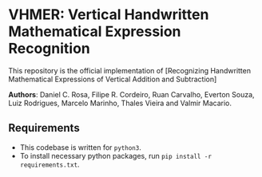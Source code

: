 # VHMER: Vertical Handwritten Mathematical Expression Recognition
This repository is the official implementation of [Recognizing Handwritten Mathematical Expressions of Vertical Addition and Subtraction]

<b>Authors</b>: Daniel C. Rosa, Filipe R. Cordeiro, Ruan Carvalho, Everton Souza, Luiz Rodrigues, Marcelo Marinho, Thales Vieira and Valmir Macario.

## Requirements
- This codebase is written for `python3`.
- To install necessary python packages, run `pip install -r requirements.txt`.

